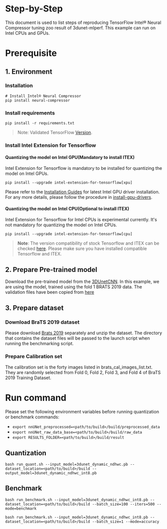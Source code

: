 Step-by-Step
============

This document is used to list steps of reproducing TensorFlow Intel® Neural Compressor tuning zoo result of 3dunet-mlperf.
This example can run on Intel CPUs and GPUs.

# Prerequisite

## 1. Environment

### Installation
```shell
# Install Intel® Neural Compressor
pip install neural-compressor
```

### Install requirements
```shell
pip install -r requirements.txt
```
> Note: Validated TensorFlow [Version](/docs/source/installation_guide.md#validated-software-environment).

### Install Intel Extension for Tensorflow
#### Quantizing the model on Intel GPU(Mandatory to install ITEX)
Intel Extension for Tensorflow is mandatory to be installed for quantizing the model on Intel GPUs.

```shell
pip install --upgrade intel-extension-for-tensorflow[xpu]
```
Please refer to the [Installation Guides](https://dgpu-docs.intel.com/installation-guides/ubuntu/ubuntu-focal-dc.html) for latest Intel GPU driver installation.
For any more details, please follow the procedure in [install-gpu-drivers](https://github.com/intel/intel-extension-for-tensorflow/blob/main/docs/install/install_for_xpu.md#install-gpu-drivers).

#### Quantizing the model on Intel CPU(Optional to install ITEX)
Intel Extension for Tensorflow for Intel CPUs is experimental currently. It's not mandatory for quantizing the model on Intel CPUs.

```shell
pip install --upgrade intel-extension-for-tensorflow[cpu]
```

> **Note**: 
> The version compatibility of stock Tensorflow and ITEX can be checked [here](https://github.com/intel/intel-extension-for-tensorflow#compatibility-table). Please make sure you have installed compatible Tensorflow and ITEX.

## 2. Prepare Pre-trained model
   Download the pre-trained model from the
   [3DUnetCNN](https://storage.googleapis.com/intel-optimized-tensorflow/models/v2_7_0/3dunet_dynamic_ndhwc.pb).
   In this example, we are using the model,
   trained using the fold 1 BRATS 2019 data.
   The validation files have been copied from [here](https://github.com/mlcommons/inference/tree/r0.7/vision/medical_imaging/3d-unet/folds)

## 3. Prepare dataset

### Download BraTS 2019 dataset
   Please download [Brats 2019](https://www.med.upenn.edu/cbica/brats2019/data.html)
   separately and unzip the dataset. The directory that contains the dataset files will be
   passed to the launch script when running the benchmarking script.

### Prepare Calibration set
   The calibration set is the forty images listed in brats_cal_images_list.txt. They are randomly selected from Fold 0, Fold 2, Fold 3, and Fold 4 of BraTS 2019 Training Dataset.


# Run command
Please set the following environment variables before running quantization or benchmark commands:

* `export nnUNet_preprocessed=<path/to/build>/build/preprocessed_data`
* `export nnUNet_raw_data_base=<path/to/build>/build/raw_data`
* `export RESULTS_FOLDER=<path/to/build>/build/result`

## Quantization

`bash run_quant.sh --input_model=3dunet_dynamic_ndhwc.pb --dataset_location=<path/to/build>/build --output_model=3dunet_dynamic_ndhwc_int8.pb`

## Benchmark

`bash run_benchmark.sh --input_model=3dunet_dynamic_ndhwc_int8.pb --dataset_location=<path/to/build>/build --batch_size=100 --iters=500 --mode=benchmark`

`bash run_benchmark.sh --input_model=3dunet_dynamic_ndhwc_int8.pb --dataset_location=<path/to/build>/build --batch_size=1 --mode=accuracy`
